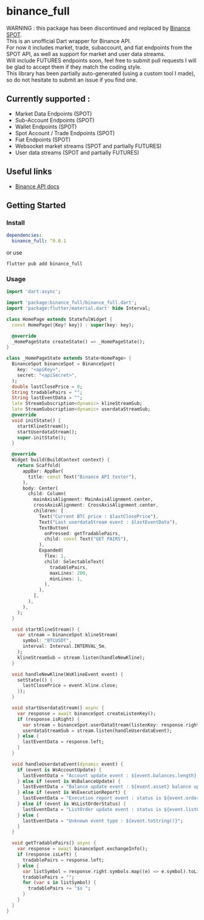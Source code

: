 # binance_full

WARNING : this package has been discontinued and replaced by [Binance SPOT](https://pub.dev/packages/binance_spot).  
This is an unofficial Dart wrapper for Binance API.  
For now it includes market, trade, subaccount, and fiat endpoints from the SPOT API, as well as support for market and user data streams.  
Will include FUTURES endpoints soon, feel free to submit pull requests I will be glad to accept them if they match the coding style.  
This library has been partially auto-generated (using a custom tool I made), so do not hesitate to submit an issue if you find one.  

## Currently supported :
* Market Data Endpoints (SPOT)
* Sub-Account Endpoints (SPOT)
* Wallet Endpoints (SPOT)
* Spot Account / Trade Endpoints (SPOT)
* Fiat Endpoints (SPOT)
* Websocket market streams (SPOT and partially FUTURES)
* User data streams (SPOT and partially FUTURES)

## Useful links
* [Binance API docs](https://binance-docs.github.io/apidocs/spot/en/)

## Getting Started
### Install
```yaml
dependencies:
  binance_full: ^0.0.1
```

or use
```
flutter pub add binance_full
```

### Usage
```dart
import 'dart:async';

import 'package:binance_full/binance_full.dart';
import 'package:flutter/material.dart' hide Interval;

class HomePage extends StatefulWidget {
  const HomePage({Key? key}) : super(key: key);

  @override
  _HomePageState createState() => _HomePageState();
}

class _HomePageState extends State<HomePage> {
  BinanceSpot binanceSpot = BinanceSpot(
    key: "<apiKey>",
    secret: "<apiSecret>",
  );
  double lastClosePrice = 0;
  String tradablePairs = "";
  String lastEventData = "";
  late StreamSubscription<dynamic> klineStreamSub;
  late StreamSubscription<dynamic> userdataStreamSub;
  @override
  void initState() {
    startKlineStream();
    startUserdataStream();
    super.initState();
  }

  @override
  Widget build(BuildContext context) {
    return Scaffold(
      appBar: AppBar(
        title: const Text("Binance API tester"),
      ),
      body: Center(
        child: Column(
          mainAxisAlignment: MainAxisAlignment.center,
          crossAxisAlignment: CrossAxisAlignment.center,
          children: [
            Text("Current BTC price : $lastClosePrice"),
            Text("Last userdataStream event : $lastEventData"),
            TextButton(
              onPressed: getTradablePairs,
              child: const Text("GET PAIRS"),
            ),
            Expanded(
              flex: 1,
              child: SelectableText(
                tradablePairs,
                maxLines: 200,
                minLines: 1,
              ),
            ),
          ],
        ),
      ),
    );
  }

  void startKlineStream() {
    var stream = binanceSpot.klineStream(
      symbol: "BTCUSDT",
      interval: Interval.INTERVAL_5m,
    );
    klineStreamSub = stream.listen(handleNewKline);
  }

  void handleNewKline(WsKlineEvent event) {
    setState(() {
      lastClosePrice = event.kline.close;
    });
  }

  void startUserdataStream() async {
    var response = await binanceSpot.createListenKey();
    if (response.isRight) {
      var stream = binanceSpot.userDataStream(listenKey: response.right);
      userdataStreamSub = stream.listen(handleUserdataEvent);
    } else {
      lastEventData = response.left;
    }
  }

  void handleUserdataEvent(dynamic event) {
    if (event is WsAccountUpdate) {
      lastEventData = "Account update event : ${event.balances.length} balances updated";
    } else if (event is WsBalanceUpdate) {
      lastEventData = "Balance update event : ${event.asset} balance updated";
    } else if (event is WsExecutionReport) {
      lastEventData = "Execution report event : status is ${event.orderStatus.toStr()}";
    } else if (event is WsListOrderStatus) {
      lastEventData = "ListOrder update event : status is ${event.listOrderStatus}";
    } else {
      lastEventData = "Unknown event type : ${event.toString()}";
    }
  }

  void getTradablePairs() async {
    var response = await binanceSpot.exchangeInfo();
    if (response.isLeft) {
      tradablePairs = response.left;
    } else {
      var listSymbol = response.right.symbols.map((e) => e.symbol).toList();
      tradablePairs = "";
      for (var s in listSymbol) {
        tradablePairs += "$s ";
      }
    }
  }
}

```
